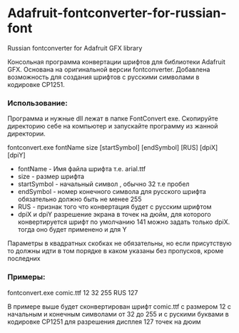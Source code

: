 # Adafruit-fontconverter-for-russian-font
Russian fontconverter for Adafruit GFX library

Консольная программа конвертации шрифтов для библиотеки Adafruit GFX. Основана на оригинальной версии fontconverter. 
Добавлена возможность для создания шрифтов с русскими символами в кодировке CP1251.

### Использование:

Программа и нужные dll лежат в папке FontConvert exe. Скопируйте директорию себе на компьютер и запускайте программу из жанной директории.

fontconvert.exe fontName size [startSymbol] [endSymbol] [RUS] [dpiX] [dpiY]
 - fontName - Имя файла шрифта т.е. arial.ttf
- size - размер шрифта
 - startSymbol - начальный символ , обычно 32 т.е пробел
 - endSymbol - номер конечного символа для русского шрифта обязательно должно быть не менее 255
 - RUS - признак того что конвертация будет с русским шрифтом
 - dpiX и dpiY разрешение экрана в точек на дюйм, для которого конвертируется шрифт по умолчанию 141 можно задать только dpiX. тогда оно будет применено и для Y

  Параметры в квадратных скобках не обязательны, но если присутствую то должны идти в том порядке в каком указаны без пропусков, кроме последних
### Примеры:
fontconvert.exe comic.ttf 12 32 255 RUS 127

  В примере выше будет сконвертирован шрифт comic.ttf с размером 12 с начальным и конечным символами от 32 до 255 и с рускими буквами в кодировке СP1251 
для разрешения дисплея 127 точек на дюим
